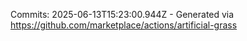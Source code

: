 Commits: 2025-06-13T15:23:00.944Z - Generated via https://github.com/marketplace/actions/artificial-grass
<br>
